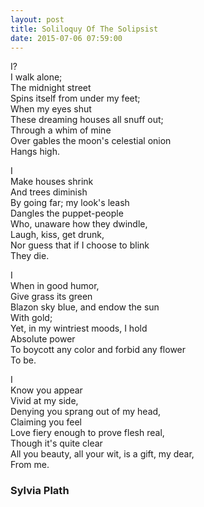 ```yaml
---
layout: post
title: Soliloquy Of The Solipsist
date: 2015-07-06 07:59:00
---
```

I?    
I walk alone;    
The midnight street    
Spins itself from under my feet;    
When my eyes shut    
These dreaming houses all snuff out;    
Through a whim of mine    
Over gables the moon's celestial onion    
Hangs high.    
    
I    
Make houses shrink    
And trees diminish    
By going far; my look's leash    
Dangles the puppet-people    
Who, unaware how they dwindle,    
Laugh, kiss, get drunk,    
Nor guess that if I choose to blink    
They die.    
    
I    
When in good humor,    
Give grass its green    
Blazon sky blue, and endow the sun    
With gold;    
Yet, in my wintriest moods, I hold    
Absolute power    
To boycott any color and forbid any flower    
To be.    
    
I    
Know you appear    
Vivid at my side,    
Denying you sprang out of my head,    
Claiming you feel    
Love fiery enough to prove flesh real,    
Though it's quite clear    
All you beauty, all your wit, is a gift, my dear,    
From me.   


	 
### Sylvia Plath